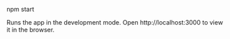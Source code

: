npm start 


Runs the app in the development mode.
Open http://localhost:3000 to view it in the browser.

